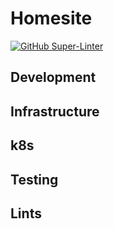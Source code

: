 # Homesite
[![GitHub Super-Linter](https://github.com/DomenRok/personal_site/workflows/Lint%20Code%20Base/badge.svg)](https://github.com/marketplace/actions/super-linter)

## Development

## Infrastructure

## k8s

## Testing

## Lints
